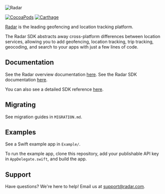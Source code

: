 ![Radar](https://raw.githubusercontent.com/radarlabs/radar-sdk-ios/master/logo.png)

[![CocoaPods](https://img.shields.io/cocoapods/v/RadarSDK.svg)](https://cocoapods.org/pods/RadarSDK)
[![Carthage](https://img.shields.io/badge/Carthage-compatible-4BC51D.svg)](https://github.com/Carthage/Carthage)

[Radar](https://radar.com) is the leading geofencing and location tracking platform.

The Radar SDK abstracts away cross-platform differences between location services, allowing you to add geofencing, location tracking, trip tracking, geocoding, and search to your apps with just a few lines of code.

## Documentation

See the Radar overview documentation [here](https://radar.com/documentation). See the Radar SDK documentation [here](https://radar.com/documentation/sdk).

You can also see a detailed SDK reference [here](https://radarlabs.github.io/radar-sdk-ios/Classes/Radar.html).

## Migrating

See migration guides in `MIGRATION.md`.

## Examples

See a Swift example app in `Example/`.

To run the example app, clone this repository, add your publishable API key in `AppDelegate.swift`, and build the app.

## Support

Have questions? We're here to help! Email us at [support@radar.com](mailto:support@radar.com).
